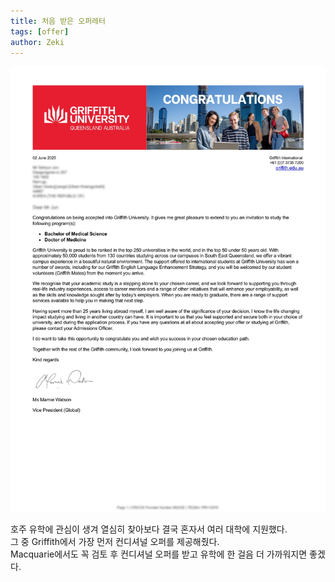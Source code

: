 ```yaml
---
title: 처음 받은 오퍼레터
tags: [offer]
author: Zeki
---
```


![](/assets/images/blog/Griffith.png)
   
호주 유학에 관심이 생겨 열심히 찾아보다 결국 혼자서 여러 대학에 지원했다.   
그 중 Griffith에서 가장 먼저 컨디셔널 오퍼를 제공해줬다.   
Macquarie에서도 꼭 검토 후 컨디셔널 오퍼를 받고 유학에 한 걸음 더 가까워지면 좋겠다.   
